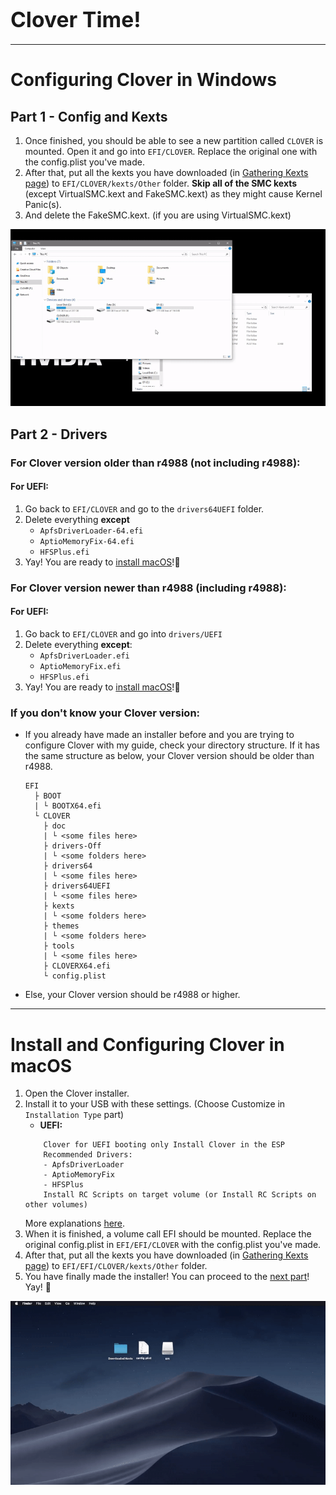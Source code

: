 # <big>Clover Time!</big>

---

# Configuring Clover in Windows

## Part 1 - Config and Kexts

1. Once finished, you should be able to see a new partition called `CLOVER` is mounted. Open it and go into `EFI/CLOVER`. Replace the original one with the config.plist you've made.
2. After that, put all the kexts you have downloaded \(in [Gathering Kexts page](../../prerequisites/get-started/README#gathering-kexts)\) to `EFI/CLOVER/kexts/Other` folder. **Skip all of the SMC kexts** \(except VirtualSMC.kext and FakeSMC.kext\) as they might cause Kernel Panic\(s\).
3. And delete the FakeSMC.kext. \(if you are using VirtualSMC.kext\)

![Config and Kexts](../../.gitbook/assets/ezgif-4-106771fe2b5a.gif)

## Part 2 - Drivers

### For Clover version older than r4988 \(not including r4988\):

#### For UEFI:

1. Go back to `EFI/CLOVER` and go to the `drivers64UEFI` folder.
2. Delete everything **except** 
    - `ApfsDriverLoader-64.efi`
    - `AptioMemoryFix-64.efi`
    - `HFSPlus.efi`
3. Yay! You are ready to [install macOS](../../actual-installation/actual-installation-part-1.md)!🥳

### For Clover version newer than r4988 \(including r4988\):

#### For UEFI:

1. Go back to `EFI/CLOVER` and go into `drivers/UEFI`
2. Delete everything **except**:
    - `ApfsDriverLoader.efi`
    - `AptioMemoryFix.efi`
    - `HFSPlus.efi`
3. Yay! You are ready to [install macOS](../../actual-installation/actual-installation-part-1.md)!🥳

### If you don't know your Clover version:

* If you already have made an installer before and you are trying to configure Clover with my guide, check your directory structure. If it has the same structure as below, your Clover version should be older than r4988.

  ```text
  EFI
    ├ BOOT
    | └ BOOTX64.efi
    └ CLOVER
      ├ doc
      | └ <some files here>
      ├ drivers-Off
      | └ <some folders here>
      ├ drivers64
      | └ <some files here>
      ├ drivers64UEFI
      | └ <some files here>
      ├ kexts
      | └ <some folders here>
      ├ themes
      | └ <some folders here>
      ├ tools
      | └ <some files here>
      ├ CLOVERX64.efi
      └ config.plist 
  ```

* Else, your Clover version should be r4988 or higher.

---

# Install and Configuring Clover in macOS

1. Open the Clover installer.
2. Install it to your USB with these settings. \(Choose Customize in `Installation Type` part\)
    * **UEFI:** 
    ```text
        Clover for UEFI booting only Install Clover in the ESP
        Recommended Drivers:
        - ApfsDriverLoader
        - AptioMemoryFix
        - HFSPlus
        Install RC Scripts on target volume (or Install RC Scripts on other volumes)
    ```
    More explanations [here](https://hackintosh.gitbook.io/-r-hackintosh-vanilla-desktop-guide/clover-setup).
3. When it is finished, a volume call EFI should be mounted. Replace the original config.plist in `EFI/EFI/CLOVER` with the config.plist you've made.
4. After that, put all the kexts you have downloaded \(in [Gathering Kexts page](../../prerequisites/get-started/README#gathering-kexts)\) to `EFI/EFI/CLOVER/kexts/Other` folder.
5. You have finally made the installer! You can proceed to the [next part](../../actual-installation/actual-installation-part-1.md)! Yay! 🥳 

![Steps 3 - 4 \(Copy files to Clover\)](../../.gitbook/assets/ezgif-4-7eed77270d16.gif)

